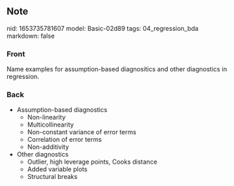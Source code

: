## Note
nid: 1653735781607
model: Basic-02d89
tags: 04_regression_bda
markdown: false

### Front
Name examples for assumption-based diagnositics and other diagnostics in regression.

### Back
<ul>
  <li>Assumption-based diagnostics
  <ul>
    <li>Non-linearity
    <li>Multicollinearity
    <li>Non-constant variance of error terms
    <li>Correlation of error terms
    <li>Non-additivity
  </ul>
  <li>Other diagnostics
  <ul>
    <li>Outlier, high leverage points, Cooks distance
    <li>Added variable plots
    <li>Structural breaks
  </ul>
</ul>
